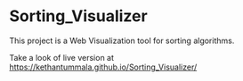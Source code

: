 # Sorting_Visualizer

This project is a Web Visualization tool for sorting algorithms.

Take a look of live version at https://kethantummala.github.io/Sorting_Visualizer/
